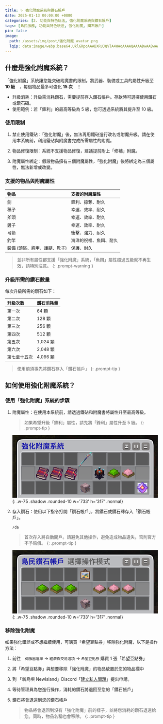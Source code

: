 ```yaml
---
title: ✨ 強化附魔系統與鑽石帳戶
date: 2025-01-13 00:00:00 +0800
categories: [2. 功能與特色玩法, 強化附魔系統與鑽石帳戶]
tags: [島民服務, 功能與特色玩法, 強化附魔, 鑽石帳戶]
pin: false
image:
  path: /assets/img/post/強化附魔_avatar.png
  lqip: data:image/webp;base64,UklGRpoAAABXRUJQVlA4WAoAAAAQAAAADwAABwAAQUxQSDIAAAARL0AmbZurmr57yyIiqE8oiG0bejIYEQTgqiDA9vqnsUSI6H+oAERp2HZ65qP/VIAWAFZQOCBCAAAA8AEAnQEqEAAIAAVAfCWkAALp8sF8rgRgAP7o9FDvMCkMde9PK7euH5M1m6VWoDXf2FkP3BqV0ZYbO6NA/VFIAAAA
---
```


## 什麼是強化附魔系統？
「強化附魔」系統讓您能突破附魔書的限制，將武器、裝備或工具的屬性升級至 **10 級**　，每個物品最多可強化 **15 次**　！

- 升級消耗：升級需消耗鑽石，需要提前存入鑽石帳戶。存款時可選擇使用鑽石或鑽石磚。
- 使用範例：若「鋒利」的最高等級為 5 級，您可透過系統將其提升至 10 級。


### 使用限制
1. 禁止使用鐵砧：「強化附魔」後，無法再用鐵砧進行改名或附魔升級。請在使用本系統前，利用鐵砧與附魔書完成所需屬性的附魔。

2. 物品修復限制：系統不支援物品修復，建議提前附上「修補」附魔。

3. 附魔屬性綁定：假設物品擁有三個附魔屬性，「強化附魔」後將綁定為三個屬性，無法新增或改變。

### 支援的物品與附魔屬性

| 物品                          | 支援的附魔屬性         |
| :---------------------------- | :--------------------- |
| 劍                            | 鋒利、掠奪、耐久       |
| 稿子                          | 幸運、效率、耐久       |
| 斧頭                          | 幸運、效率、耐久       |
| 鏟子                          | 幸運、效率、耐久       |
| 弓箭                          | 衝擊、強力、耐久       |
| 釣竿                          | 海洋的祝福、魚餌、耐久 |
| 裝備 (頭盔、胸甲、護腿、靴子) | 保護、耐久             |

> 並非所有屬性都支援「強化附魔」系統，「魚餌」屬性超過五級就不再生效，請特別注意。
{: .prompt-warning }


### 升級所需的鑽石數量
每次升級所需的鑽石如下：

| 升級次數     | 鑽石消耗量 |
| :----------- | :--------- |
| 第一次       | 64 顆      |
| 第二次       | 128 顆     |
| 第三次       | 256 顆     |
| 第四次       | 512 顆     |
| 第五次       | 1,024 顆   |
| 第六次       | 2,048 顆   |
| 第七至十五次 | 4,096 顆   |

> 使用前須事先將鑽石存入「鑽石帳戶」
{: .prompt-tip }


## 如何使用強化附魔系統？

### 使用「強化附魔」系統的步驟
1. 附魔屬性：在使用本系統前，請透過鐵砧和附魔書將屬性升至最高等級。
    > 如果希望升級「鋒利」屬性，請先將「鋒利」屬性升至 5 級。
    {: .prompt-tip }
    
    ![附魔屬性示例](/assets/img/post/強化附魔_002.png){: .w-75 .shadow .rounded-10 w='733' h='317' .normal}

2. 存入鑽石：使用以下指令打開「鑽石帳戶」，將鑽石或鑽石磚存入「鑽石帳戶」。
    ```text
    /da
    ```
    > 首次存入將自動開戶。請避免其他操作，避免造成物品遺失，否則官方不予賠償。
    {: .prompt-tip }

    ![存入鑽石示例](/assets/img/post/強化附魔_001.png){: .w-75 .shadow .rounded-10 w='733' h='317' .normal}



### 移除強化附魔
如果強化錯誤或不想繼續使用，可購買「希望豆點券」移除強化附魔，以下是操作方法：

1. 前往　`伺服器選單` → `經濟與交易選項` → `希望豆點券` 購買 1 張「希望豆點券」

2. 將「希望豆點券」與想要移除「強化附魔」的物品放置於您的物品欄中

3. 到 「新島嶼 NewIsland」Discord「[建立私人問題](discord://discord.com/channels/848202526250893383/971376509048729650)」提出申請。

4. 等待管理員為您進行操作，消耗的鑽石將退回至您的「鑽石帳戶」

5. 鑽石將會退還到您的鑽石帳戶
    > 物品將會退回到沒有「強化附魔」前的樣子，並將您消耗的鑽石退還給您。同時，物品名稱也會移除。
    {: .prompt-tip }